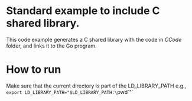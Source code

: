 # Standard example to include C shared library.

This code example generates a C shared library with the code in *CCode* folder, and links it to the Go program.

# How to run

Make sure that the current directory is part of the LD_LIBRARY_PATH
e.g., `export LD_LIBRARY_PATH="$LD_LIBRARY_PATH:\`pwd\`"`
